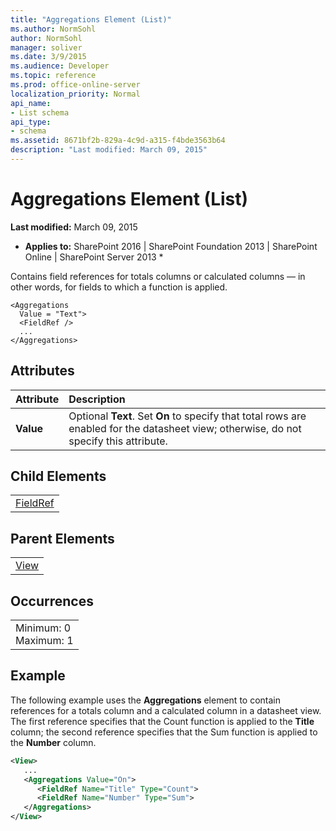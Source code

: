 ```yaml
---
title: "Aggregations Element (List)"
ms.author: NormSohl
author: NormSohl
manager: soliver
ms.date: 3/9/2015
ms.audience: Developer
ms.topic: reference
ms.prod: office-online-server
localization_priority: Normal
api_name:
- List schema
api_type:
- schema
ms.assetid: 8671bf2b-829a-4c9d-a315-f4bde3563b64
description: "Last modified: March 09, 2015"
---
```


# Aggregations Element (List)

 **Last modified:** March 09, 2015 
  
 * **Applies to:** SharePoint 2016 | SharePoint Foundation 2013 | SharePoint Online | SharePoint Server 2013 * 
  
Contains field references for totals columns or calculated columns — in other words, for fields to which a function is applied.
  
```
<Aggregations
  Value = "Text">
  <FieldRef />
  ...
</Aggregations>
```

## Attributes

|**Attribute**|**Description**|
|:-----|:-----|
|**Value** <br/> |Optional **Text**. Set **On** to specify that total rows are enabled for the datasheet view; otherwise, do not specify this attribute.  <br/> |
   
## Child Elements

||
|:-----|
|[FieldRef](fieldref-element-list.md)|
   
## Parent Elements

||
|:-----|
|[View](view-element-list.md)|
   
## Occurrences

||
|:-----|
|Minimum: 0  <br/> Maximum: 1  <br/> |
   
## Example

The following example uses the **Aggregations** element to contain references for a totals column and a calculated column in a datasheet view. The first reference specifies that the Count function is applied to the **Title** column; the second reference specifies that the Sum function is applied to the **Number** column. 
  
```XML
<View>
   ...
   <Aggregations Value="On">
      <FieldRef Name="Title" Type="Count">
      <FieldRef Name="Number" Type="Sum">
   </Aggregations>
</View>
```


